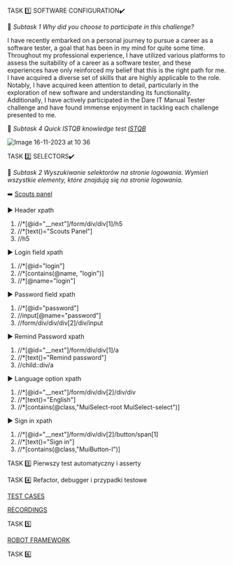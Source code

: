 TASK 1️⃣  SOFTWARE CONFIGURATION✔️ 


 🔹 *Subtask 1 Why did you choose to participate in this challenge?*

I have recently embarked on a personal journey to pursue a career as a software tester, a goal that has been in my mind for quite some time. Throughout my professional experience, I have utilized various platforms to assess the suitability of a career as a software tester, and these experiences have only reinforced my belief that this is the right path for me. I have acquired a diverse set of skills that are highly applicable to the role. Notably, I have acquired keen attention to detail, particularly in the exploration of new software and understanding its functionality. Additionally, I have actively participated in the Dare IT Manual Tester challenge and have found immense enjoyment in tackling each challenge presented to me.

 🔹 *Subtask 4 Quick ISTQB knowledge test [ISTQB](https://getistqb.com/quiz-purpurowy/)*

![Image 16-11-2023 at 10 36](https://github.com/AgataSzafranek/AT_challenge/assets/142822653/95067e3c-d341-4c1c-86d0-afeb85728058)

TASK 2️⃣  SELECTORS✔️ 

 🔹 *Subtask 2 Wyszukiwanie selektorów na stronie logowania. Wymień wszystkie elementy, które znajdują się na stronie logowania.*

➡️ [Scouts panel](https://scouts-test.futbolkolektyw.pl/en/login?redirected=true)

▶️ Header xpath

1. //*[@id="__next"]/form/div/div[1]/h5
2. //*[text()="Scouts Panel"]
3. //h5

▶️ Login field xpath

1. //*[@id="login"]
2. //*[contains(@name, "login")]
3. //*[@name="login"]

▶️ Password field xpath

1. //*[@id="password"]
2. //input[@name="password"]
3. //form/div/div/div[2]/div/input

▶️ Remind Password xpath

1. //*[@id="__next"]/form/div/div[1]/a
2. //*[text()="Remind password"]
3. //child::div/a

▶️ Language option xpath

1. //*[@id="__next"]/form/div/div[2]/div/div
2. //*[text()="English"]
3. //*[contains(@class,"MuiSelect-root MuiSelect-select")]

▶️ Sign in xpath

1. //*[@id="__next"]/form/div/div[2]/button/span[1]
2. //*[text()="Sign in"]
3. //*[contains(@class,"MuiButton-l")]

TASK 3️⃣ Pierwszy test automatyczny i asserty

TASK 4️⃣ Refactor, debugger i przypadki testowe

[TEST CASES](https://docs.google.com/spreadsheets/d/18uzr6ucxtG9a9PCscwYYOm3jA0a8fOsPLn5ujn20vEk/edit#gid=0)

[RECORDINGS](https://drive.google.com/drive/folders/1_AB0M3vQ_nntUQGqkA2PsLc6BX76-Kn0?usp=share_link)

TASK 5️⃣

[ROBOT FRAMEWORK](https://github.com/AgataSzafranek/panelscoutrobotframework)

TASK 6️⃣
